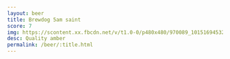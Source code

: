 ```yaml
---
layout: beer
title: Brewdog 5am saint
score: 7
img: https://scontent.xx.fbcdn.net/v/t1.0-0/p480x480/970089_10151694532248745_1860752860_n.jpg?oh=d742cfff513febc47db462cccb859ed9&oe=58875305
desc: Quality amber
permalink: /beer/:title.html
---
```

